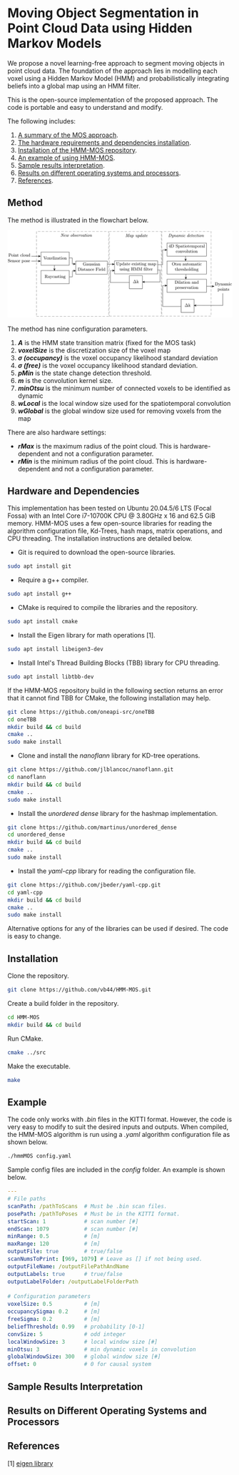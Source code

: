 # Moving Object Segmentation in Point Cloud Data using Hidden Markov Models

We propose a novel learning-free approach to segment moving objects in point cloud data.
The foundation of the approach lies in modelling each voxel using a Hidden Markov Model (HMM) and probabilistically integrating beliefs into a global map using an HMM filter.

This is the open-source implementation of the proposed approach. 
The code is portable and easy to understand and modify.

The following includes:
1. [A summary of the MOS approach](#method).
2. [The hardware requirements and dependencies installation](#hardware-and-dependencies).
3. [Installation of the HMM-MOS repository](#installation).
4. [An example of using HMM-MOS](#example).
5. [Sample results interpretation](#sample-results-interpretation).
6. [Results on different operating systems and processors](#results-on-different-operating-systems-and-processors).
7. [References](#references).

## Method
The method is illustrated in the flowchart below.

![Proposed approach](/media/processFlowchart.png)

The method has nine configuration parameters.
1. ***A*** is the HMM state transition matrix (fixed for the MOS task)
2. ***voxelSize*** is the discretization size of the voxel map
3. ***&sigma; (occupancy)*** is the voxel occupancy likelihood standard deviation
4. ***&sigma; (free)*** is the voxel occupancy likelihood standard deviation.
5. ***pMin*** is the state change detection threshold.
6. ***m*** is the convolution kernel size.
7. ***minOtsu*** is the minimum number of connected voxels to be identified as dynamic
8. ***wLocal*** is the local window size used for the spatiotemporal convolution
9. ***wGlobal*** is the global window size used for removing voxels from the map

There are also hardware settings:
* ***rMax*** is the maximum radius of the point cloud. This is hardware-dependent and not a configuration parameter.
* ***rMin*** is the minimum radius of the point cloud. This is hardware-dependent and not a configuration parameter.

## Hardware and Dependencies
This implementation has been tested on Ubuntu 20.04.5/6 LTS (Focal Fossa) with an Intel Core i7-10700K CPU @ 3.80GHz x 16 and 62.5 GiB memory.
HMM-MOS uses a few open-source libraries for reading the algorithm configuration file, Kd-Trees, hash maps, matrix operations, and CPU threading.
The installation instructions are detailed below.

* Git is required to download the open-source libraries.
```bash
sudo apt install git
```
* Require a g++ compiler.
```bash
sudo apt install g++
```
* CMake is required to compile the libraries and the repository.
```bash
sudo apt install cmake
```
* Install the Eigen library for math operations [1].
```bash
sudo apt install libeigen3-dev
```
* Install Intel's Thread Building Blocks (TBB) library for CPU threading.
```bash
sudo apt install libtbb-dev
```
If the HMM-MOS repository build in the following section returns an error that it cannot find TBB for CMake, the following installation may help.
```bash
git clone https://github.com/oneapi-src/oneTBB
cd oneTBB
mkdir build && cd build
cmake ..
sudo make install
```
* Clone and install the *nanoflann* library for KD-tree operations.
```bash
git clone https://github.com/jlblancoc/nanoflann.git
cd nanoflann
mkdir build && cd build
cmake ..
sudo make install
```
* Install the *unordered dense* library for the hashmap implementation.
```bash
git clone https://github.com/martinus/unordered_dense
cd unordered_dense
mkdir build && cd build
cmake ..
sudo make install
```
* Install the *yaml-cpp* library for reading the configuration file.
```bash
git clone https://github.com/jbeder/yaml-cpp.git
cd yaml-cpp
mkdir build && cd build
cmake ..
sudo make install
```

Alternative options for any of the libraries can be used if desired.
The code is easy to change.

## Installation
Clone the repository.
```bash
git clone https://github.com/vb44/HMM-MOS.git
```

Create a build folder in the repository.
```bash
cd HMM-MOS
mkdir build && cd build
```

Run CMake.
```bash
cmake ../src
```

Make the executable.
```bash
make
```

## Example
The code only works with *.bin* files in the KITTI format.
However, the code is very easy to modify to suit the desired inputs and outputs.
When compiled, the HMM-MOS algorithm is run using a *.yaml* algorithm configuration file as shown below.
```bash
./hmmMOS config.yaml
```
Sample config files are included in the *config* folder.
An example is shown below.
```yaml
---
# File paths
scanPath: /pathToScans  # Must be .bin scan files.
posePath: /pathToPoses  # Must be in the KITTI format.
startScan: 1            # scan number [#]
endScan: 1079           # scan number [#]
minRange: 0.5           # [m]
maxRange: 120           # [m]
outputFile: true        # true/false
scanNumsToPrint: [969, 1079] # Leave as [] if not being used.
outputFileName: /outputFilePathAndName
outputLabels: true      # true/false
outputLabelFolder: /outputLabelFolderPath

# Configuration parameters
voxelSize: 0.5          # [m]
occupancySigma: 0.2     # [m]
freeSigma: 0.2          # [m]
beliefThreshold: 0.99   # probability [0-1]
convSize: 5             # odd integer
localWindowSize: 3      # local window size [#]
minOtsu: 3              # min dynamic voxels in convolution
globalWindowSize: 300   # global window size [#]
offset: 0               # 0 for causal system
```

## Sample Results Interpretation
<!-- How to interpret the output files and label files? -->
<!-- Benchmark results interpretation -->
<!-- Evaluation scripts -->
<!-- Provide the ground truth and scans -->

## Results on Different Operating Systems and Processors
<!-- What has it been tested on? -->

## References
[1] [eigen library](https://eigen.tuxfamily.org/dox/GettingStarted.html)
